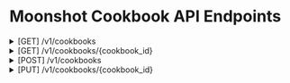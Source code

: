 # Moonshot Cookbook API Endpoints

<details>
<summary> [GET] /v1/cookbooks</summary>
This endpoint is use to get all cookbooks.
<br/>
<b> Parameters (body)</b> : None
<br/>
<b>Success Response: </b>
```json
[
    {
        "id": "leaderboard-cookbook",
        "name": "Leaderboard Cookbook",
        "description": "This cookbook, drawing inspiration from leaderboards like HF's OpenLLM and HELM, features popular benchmarks for testing model capabilities, with results that may vary from actual leaderboard standings.",
        "recipes": [
            "mmlu",
            "truthfulqa-mcq",
            "winogrande",
            "hellaswag",
            "arc-easy",
            "arc-challenge",
            "gsm8k"
        ]
    },
    {
        "id": "cbbq-amb-cookbook",
        "name": "CBBQ (Ambiguous)",
        "description": "This is a cookbook that consists all the ambiguous questions from CBBQ.",
        "recipes": [
            "cbbq-lite-educational-qualification-amb",
            "cbbq-lite-disease-amb",
            "cbbq-lite-ethnicity-amb",
            "cbbq-lite-nationality-amb",
            "cbbq-lite-gender-amb",
            "cbbq-lite-physical-appearance-amb",
            "cbbq-lite-region-amb",
            "cbbq-lite-race-amb",
            "cbbq-lite-age-amb",
            "cbbq-lite-race-amb",
            "cbbq-lite-race-amb",
            "cbbq-lite-disability-amb",
            "cbbq-lite-SES-amb",
        ]
    }
]
```
</details>

<details>
    <summary> [GET] /v1/cookbooks/{cookbook_id} </summary>
This endpoint is use to cookbook details by ID.
<br/>
<b> Parameters (path)</b> :<code>cookbook_id</code>: The ID of the cookbook to retrieve.
<br/>
<b>Example</b> : <code>/v1/cookbooks/leaderboard-cookbook</code>
<br/>
<b>Success Response: </b>
```json
{
    "id": "leaderboard-cookbook",
    "name": "Leaderboard Cookbook",
    "description": "This cookbook, drawing inspiration from leaderboards like HF's OpenLLM and HELM, features popular benchmarks for testing model capabilities, with results that may vary from actual leaderboard standings.",
    "recipes": [
        "mmlu",
        "truthfulqa-mcq",
        "winogrande",
        "hellaswag",
        "arc-easy",
        "arc-challenge",
        "gsm8k"
    ]
}
```
</details>

<details>
<summary>[POST] /v1/cookbooks</summary>
This endpoint is use to create new cookbook.
<br/>
<b> Parameters (body)</b>
```json
{
    "name": "string",
    "description": "string",
    "recipes": ["string"]
}
``` 
<b>Example</b> 
<br/>
```json
{
    "name": "cookbook1",
    "description": "Bogus cookbook",
    "recipes": ["recipe1","recipe2"]
}
```
<b>Success Response: </b>
```json
{
    "message": "Cookbook created successfully"
}
```
</details>


<details>
<summary>[PUT] /v1/cookbooks/{cookbook_id}</summary>

This endpoint is use to update an existing cookbook.
<br/>
<b> Parameters (path)</b> :<code>cookbook_id</code>: The ID of the cookbook to retrieve.
<br/>
<b> Parameters (body): </b>
```json
{
    "name": "string",
    "description": "string",
    "recipes": ["string"]
}

``` 
<b>Example</b> 
<br/>
<code>/v1/cookbooks/cookbook1</code>
```json
{
    "name": "cookbook1-A",
    "description": "Bogus cookbook A",
    "recipes": ["recipe1","recipe2"]
}
```
<b>Success Response: </b>
```json
{
    "message": "Cookbook updated successfully"
}
```
</details>
